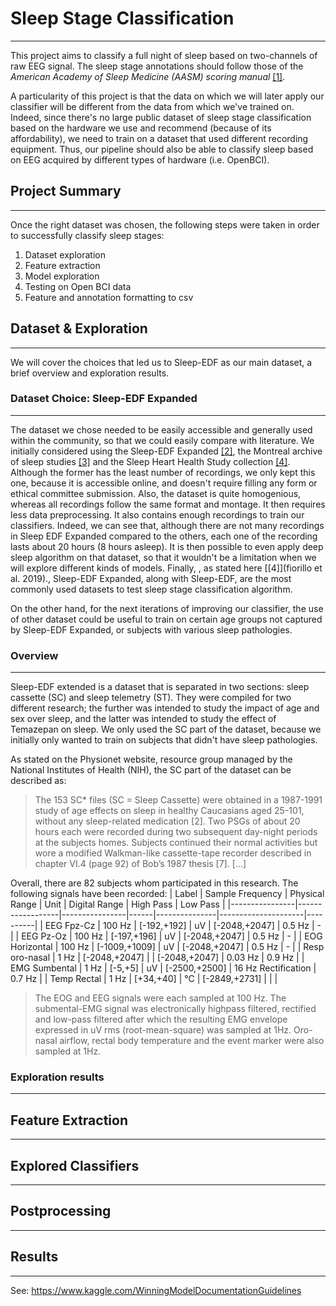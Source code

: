 # Sleep Stage Classification
___

This project aims to classify a full night of sleep based on two-channels of raw EEG signal. The sleep stage annotations should follow those of the *American Academy of Sleep Medicine (AASM) scoring manual* [[1]](https://aasm.org/clinical-resources/scoring-manual/).

A particularity of this project is that the data on which we will later apply our classifier will be different from the data from which we've trained on. Indeed, since there's no large public dataset of sleep stage classification based on the hardware we use and recommend (because of its affordability), we need to train on a dataset that used different recording equipment. Thus, our pipeline should also be able to classify sleep based on EEG acquired by different types of hardware (i.e. OpenBCI).

## Project Summary
___

Once the right dataset was chosen, the following steps were taken in order to successfully classify sleep stages:
1) Dataset exploration
2) Feature extraction
3) Model exploration
4) Testing on Open BCI data
5) Feature and annotation formatting to csv

## Dataset & Exploration
___

We will cover the choices that led us to Sleep-EDF as our main dataset, a brief overview and exploration results.

### Dataset Choice: Sleep-EDF Expanded
___

The dataset we chose needed to be easily accessible and generally used within the community, so that we could easily compare with literature. We initially considered using the Sleep-EDF Expanded [[2]](https://physionet.org/content/sleep-edfx/1.0.0/), the Montreal archive of sleep studies [[3]]() and the Sleep Heart Health Study collection [[4]](). Although the former has the least number of recordings, we only kept this one, because it is accessible online, and doesn't require filling any form or ethical committee submission. Also, the dataset is quite homogenious, whereas all recordings follow the same format and montage. It then requires less data preprocessing. It also contains enough recordings to train our classifiers. Indeed, we can see that, although there are not many recordings in Sleep EDF Expanded compared to the others, each one of the recording lasts about 20 hours (8 hours asleep). It is then possible to even apply deep sleep algorithm on that dataset, so that it wouldn't be a limitation when we will explore different kinds of models. Finally, , as stated here [[4]](fiorillo et al. 2019)., Sleep-EDF Expanded, along with Sleep-EDF, are the most commonly used datasets to test sleep stage classification algorithm.

On the other hand, for the next iterations of improving our classifier, the use of other dataset could be useful to train on certain age groups not captured by Sleep-EDF Expanded, or subjects with various sleep pathologies.

### Overview
___

<!-- Short desciption of the chosen dataset (context what/when/how/why), how it compares to the data we will afterwards collect (scoring manual, recording equipment, signal preprocessing) -->

Sleep-EDF extended is a dataset that is separated in two sections: sleep cassette (SC) and sleep telemetry (ST). They were compiled for two different research; the further was intended to study the impact of age and sex over sleep, and the latter was intended to study the effect of Temazepan on sleep. We only used the SC part of the dataset, because we initially only wanted to train on subjects that didn't have sleep pathologies.

As stated on the Physionet website, resource group managed by the National Institutes of Health (NIH), the SC part of the dataset can be described as:
> The 153 SC* files (SC = Sleep Cassette) were obtained in a 1987-1991 study of age effects on sleep in healthy Caucasians aged 25-101, without any sleep-related medication [2]. Two PSGs of about 20 hours each were recorded during two subsequent day-night periods at the subjects homes. Subjects continued their normal activities but wore a modified Walkman-like cassette-tape recorder described in chapter VI.4 (page 92) of Bob’s 1987 thesis [7]. [...]

Overall, there are 82 subjects whom participated in this research. The following signals have been recorded:
| Label          | Sample Frequency | Physical Range | Unit | Digital Range | High Pass           | Low Pass |
|----------------|------------------|----------------|------|---------------|---------------------|----------|
| EEG Fpz-Cz     | 100 Hz           | [-192,+192]    | uV   | [-2048,+2047] | 0.5 Hz              | -        |
| EEG Pz-Oz      | 100 Hz           | [-197,+196]    | uV   | [-2048,+2047] | 0.5 Hz              | -        |
| EOG Horizontal | 100 Hz           | [-1009,+1009]  | uV   | [-2048,+2047] | 0.5 Hz              | -        |
| Resp oro-nasal | 1 Hz             | [-2048,+2047]  |      | [-2048,+2047] | 0.03 Hz             | 0.9 Hz   |
| EMG Sumbental  | 1 Hz             | [-5,+5]        | uV   | [-2500,+2500] | 16 Hz Rectification | 0.7 Hz   |
| Temp Rectal    | 1 Hz             | [+34,+40]      | °C   | [-2849,+2731] |                     |          |

> The EOG and EEG signals were each sampled at 100 Hz. The submental-EMG signal was electronically highpass filtered, rectified and low-pass filtered after which the resulting EMG envelope expressed in uV rms (root-mean-square) was sampled at 1Hz. Oro-nasal airflow, rectal body temperature and the event marker were also sampled at 1Hz.

### Exploration results
___

<!-- find features that discriminates sleep stages the most -->

## Feature Extraction
___

<!-- how we've managed to extract features effectively, given restrictions on memory (and time) -->

## Explored Classifiers
___


## Postprocessing
___

## Results
___


See: https://www.kaggle.com/WinningModelDocumentationGuidelines